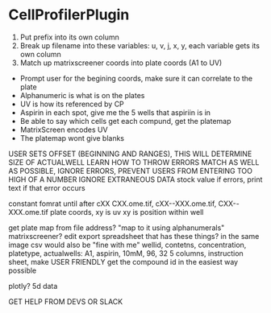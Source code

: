 # CellProfilerPlugin

1. Put prefix into its own column
2. Break up filename into these variables: u, v, j, x, y, each variable gets its own column
3. Match up matrixscreener coords into plate coords (A1 to UV)

* Prompt user for the begining coords, make sure it can correlate to the plate
* Alphanumeric is what is on the plates
* UV is how its referenced by CP
* Aspirin in each spot, give me the 5 wells that aspiriin is in
* Be able to say which cells get each compund, get the platemap
* MatrixScreen encodes UV
* The platemap wont give blanks


USER SETS OFFSET (BEGINNING AND RANGES), THIS WILL DETERMINE SIZE OF ACTUALWELL
LEARN HOW TO THROW ERRORS
MATCH AS WELL AS POSSIBLE, IGNORE ERRORS, PREVENT USERS FROM ENTERING TOO HIGH OF A NUMBER
IGNORE EXTRANEOUS DATA
stock value if errors, print text if that error occurs

constant fomrat until after cXX
CXX.ome.tif, cXX--XXX.ome.tif, CXX--XXX.ome.tif
plate coords, xy is uv
xy is position within well

get plate map from file address? "map to it using alphanumerals" matrixscreener?
edit export spreadsheet that has these things? in the same image csv would also be "fine with me"
wellid, contetns, concentration, platetype, actualwells:
A1,     aspirin,  10mM,          96,        32
5 columns, instruction sheet, make USER FRIENDLY
get the compound id in the easiest way possible

plotly? 5d data




GET HELP FROM DEVS OR SLACK

